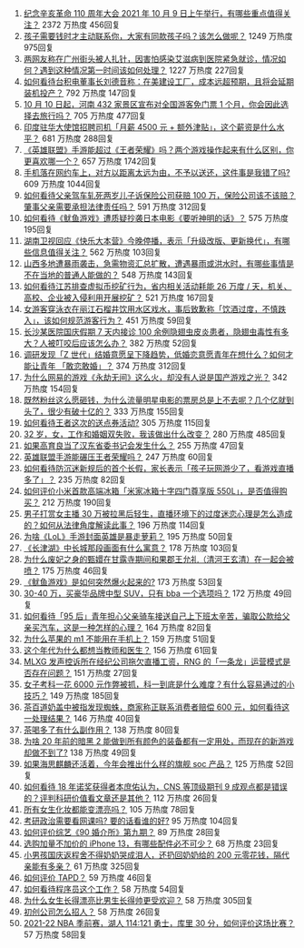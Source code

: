 1. [纪念辛亥革命 110 周年大会 2021 年 10 月 9 日上午举行，有哪些重点值得关注？](https://www.zhihu.com/question/491352580) 2372 万热度 456回复
1. [孩子需要钱时才主动联系你，大家有同款孩子吗？该怎么做呢？](https://www.zhihu.com/question/490313176) 1249 万热度 975回复
1. [两网友称在广州街头被人扎针，因害怕感染艾滋病到医院紧急就诊，情况如何？遇到这种情况第一时间该如何处理？](https://www.zhihu.com/question/491352404) 1227 万热度 227回复
1. [如何看待台积电董事长刘德音称：在美建设工厂，成本远超预期，且将会延期装机投产？](https://www.zhihu.com/question/491262103) 792 万热度 147回复
1. [10 月 10 日起，河南 432 家景区宣布对全国游客免门票 1 个月，你会因此选择去旅行吗？](https://www.zhihu.com/question/491169544) 705 万热度 477回复
1. [印度驻华大使馆招聘司机「月薪 4500 元 + 额外津贴」，这个薪资是什么水平？](https://www.zhihu.com/question/491323451) 681 万热度 288回复
1. [《英雄联盟》手游能超过《王者荣耀》吗？两个游戏操作起来有什么区别，你更喜欢哪一个？](https://www.zhihu.com/question/491188258) 657 万热度 1742回复
1. [手机落在网约车上，对方以距离太远为由，不予以送还，这件事是我错了吗?](https://www.zhihu.com/question/472084546) 609 万热度 1044回复
1. [如何看待父亲驾车轧死两岁儿子诉保险公司获赔 100 万，保险公司该不该赔？肇事父亲需要承担法律责任吗？](https://www.zhihu.com/question/491373683) 591 万热度 312回复
1. [如何看待《鱿鱼游戏》遭质疑抄袭日本电影《要听神明的话》？](https://www.zhihu.com/question/488434414) 575 万热度 195回复
1. [湖南卫视回应《快乐大本营》今晚停播，表示「升级改版、更新换代」，有哪些信息值得关注？](https://www.zhihu.com/question/491413743) 562 万热度 103回复
1. [山西多地遭暴雨袭击，急需物资汇总扩散，遭遇暴雨或洪水时，有哪些事情是不在当地的普通人能做的？](https://www.zhihu.com/question/490981180) 548 万热度 143回复
1. [如何看待江苏排查虚拟币挖矿行为，省内相关活动耗能 26 万度 / 天，机关、高校、企业被入侵利用开展挖矿？](https://www.zhihu.com/question/491330789) 521 万热度 167回复
1. [女游客穿泳衣在丽江石榴井饮用水区戏水，事后致歉称「饮酒过度，不慎跌入」，该如何规范游客行为？](https://www.zhihu.com/question/491211085) 451 万热度 59回复
1. [长沙某医院国庆假期 7 天内接诊 100 余例隐翅虫皮炎患者，隐翅虫毒性有多大？人被叮咬后应该怎么办？](https://www.zhihu.com/question/491334688) 382 万热度 52回复
1. [调研发现「Z 世代」结婚意愿呈下降趋势，低婚恋意愿青年在想什么？如何才能让青年 「敢恋敢婚」？](https://www.zhihu.com/question/491249857) 374 万热度 312回复
1. [为什么网易的游戏《永劫无间》这么火，却没有人说是国产游戏之光？](https://www.zhihu.com/question/479630318) 342 万热度 154回复
1. [既然粉丝这么愿砸钱，为什么流量明星电影的票房总是上不去呢？几个亿就到头了，很少有破十亿的？](https://www.zhihu.com/question/477119946) 333 万热度 155回复
1. [如何看待王者这次的送点券活动?](https://www.zhihu.com/question/491122217) 305 万热度 115回复
1. [32 岁，女，工作和婚姻双失败，我该做出什么改变？](https://www.zhihu.com/question/479605843) 280 万热度 485回复
1. [如果高育良当了汉东省委书记会发生什么？](https://www.zhihu.com/question/433629903) 255 万热度 47回复
1. [英雄联盟手游能碾压王者荣耀吗？](https://www.zhihu.com/question/491327807) 247 万热度 60回复
1. [如何看待防沉迷新规后的首个长假，家长表示「孩子玩网游少了，看游戏直播多了」？](https://www.zhihu.com/question/491439050) 235 万热度 82回复
1. [如何评价小米首款高端冰箱「米家冰箱十字四门尊享版 550L」，是否值得购买？](https://www.zhihu.com/question/491179186) 212 万热度 190回复
1. [男子打赏女主播 30 万被拉黑后轻生，直播环境下的过度迷恋心理是怎么造成的？如何从法律角度解读此事？](https://www.zhihu.com/question/491269913) 196 万热度 114回复
1. [为啥《LoL》手游封面英雄是暴走萝莉？](https://www.zhihu.com/question/491145849) 195 万热度 50回复
1. [《长津湖》中长城那段画面有什么寓意？](https://www.zhihu.com/question/490784184) 178 万热度 103回复
1. [为什么废妃之身的甄嬛在甘露寺期间和果郡王允礼（清河王玄清）在一起会被喷？](https://www.zhihu.com/question/490822124) 175 万热度 46回复
1. [《鱿鱼游戏》是如何突然爆火起来的?](https://www.zhihu.com/question/490187543) 173 万热度 53回复
1. [30-40 万，买豪华品牌中型 SUV，只有 bba 一个选项吗？](https://www.zhihu.com/question/489926158) 172 万热度 49回复
1. [如何看待「95 后」青年担心父亲骑车接送自己上下班太辛苦，骗取公款给父亲买汽车，这是一种怎样的心理？](https://www.zhihu.com/question/491152719) 164 万热度 82回复
1. [为什么苹果的 m1 不能用在手机上？](https://www.zhihu.com/question/490441734) 159 万热度 51回复
1. [这个年代为什么都想当教师和医生？](https://www.zhihu.com/question/489162497) 156 万热度 61回复
1. [MLXG 发声控诉所在经纪公司拖欠直播工资，RNG 的「一条龙」运营模式是否存在问题？](https://www.zhihu.com/question/491241845) 151 万热度 27回复
1. [女子考科一花 6000 元作弊被抓，科一到底是什么难度？有什么容易通过的小技巧？](https://www.zhihu.com/question/491347241) 149 万热度 185回复
1. [茶百道奶盖中被指发现蜘蛛，商家称正联系消费者赔偿 600 元，如何看待这一处理结果？](https://www.zhihu.com/question/491255467) 146 万热度 40回复
1. [茶喝多了有什么副作用？](https://www.zhihu.com/question/486879827) 138 万热度 80回复
1. [为啥 20 年前的暗黑 2 能做到所有颜色的装备都有一定用处，而现在的新游戏却做不到了?](https://www.zhihu.com/question/489369447) 138 万热度 49回复
1. [如果海思麒麟还活着，今年会推出什么样的旗舰 soc 产品？](https://www.zhihu.com/question/490517916) 125 万热度 52回复
1. [如何看待 18 年诺奖获得者本庶佑认为，CNS 等顶级期刊 9 成观点都是错误的？评判科研价值看文章还是其他？](https://www.zhihu.com/question/491104546) 112 万热度 26回复
1. [所有女生化妆都能变漂亮吗？](https://www.zhihu.com/question/474334733) 105 万热度 78回复
1. [考研政治需要看网课吗? 要的话看谁的好?](https://www.zhihu.com/question/485682210) 95 万热度 104回复
1. [如何评价综艺《90 婚介所》第九期？](https://www.zhihu.com/question/491281746) 89 万热度 28回复
1. [选购加量不加价的 iPhone 13，有哪些配件必不可少？](https://www.zhihu.com/question/486911380) 68 万热度 23回复
1. [小男孩国庆返程舍不得奶奶哭成泪人，还扔回奶奶给的 200 元零花钱，隔代亲能有多亲？](https://www.zhihu.com/question/491142423) 61 万热度 325回复
1. [如何评价 TAPD？](https://www.zhihu.com/question/56575428) 59 万热度 46回复
1. [如何看待程序员这个工作？](https://www.zhihu.com/question/482528883) 58 万热度 54回复
1. [为什么女生长得漂亮比男生长得帅更受欢迎？](https://www.zhihu.com/question/490934173) 58 万热度 305回复
1. [初创公司怎么招人？](https://www.zhihu.com/question/31953806) 58 万热度 26回复
1. [2021-22 NBA 季前赛，湖人 114:121 勇士，库里 30 分，如何评价这场比赛？](https://www.zhihu.com/question/491377442) 57 万热度 58回复